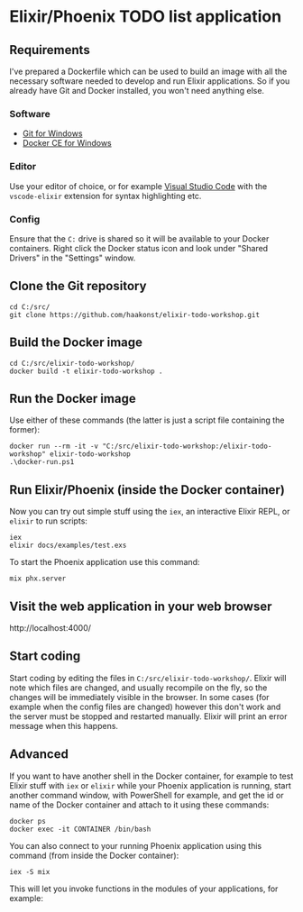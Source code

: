 # Elixir/Phoenix TODO list application

## Requirements

I've prepared a Dockerfile which can be used to build an image with all the necessary software needed to develop and run Elixir applications. So if you already have Git and Docker installed, you won't need anything else.

### Software
* [Git for Windows](https://gitforwindows.org/)
* [Docker CE for Windows](https://store.docker.com/editions/community/docker-ce-desktop-windows)

### Editor
Use your editor of choice, or for example [Visual Studio Code](https://code.visualstudio.com/) with the `vscode-elixir` extension for syntax highlighting etc.

### Config
Ensure that the `C:` drive is shared so it will be available to your Docker containers. Right click the Docker status icon and look under "Shared Drivers" in the "Settings" window.

## Clone the Git repository
```
cd C:/src/
git clone https://github.com/haakonst/elixir-todo-workshop.git
```

## Build the Docker image
```
cd C:/src/elixir-todo-workshop/
docker build -t elixir-todo-workshop .
```

## Run the Docker image
Use either of these commands (the latter is just a script file containing the former):
```
docker run --rm -it -v "C:/src/elixir-todo-workshop:/elixir-todo-workshop" elixir-todo-workshop
.\docker-run.ps1
```

## Run Elixir/Phoenix (inside the Docker container)
Now you can try out simple stuff using the `iex`, an interactive Elixir REPL, or `elixir` to run scripts:
```
iex
elixir docs/examples/test.exs
```

To start the Phoenix application use this command:
```
mix phx.server
```

## Visit the web application in your web browser
http://localhost:4000/

## Start coding
Start coding by editing the files in `C:/src/elixir-todo-workshop/`. Elixir will note which files are changed, and usually recompile on the fly, so the changes will be immediately visible in the browser. In some cases (for example when the config files are changed) however this don't work and the server must be stopped and restarted manually. Elixir will print an error message when this happens.

## Advanced
If you want to have another shell in the Docker container, for example to test Elixir stuff with `iex` or `elixir` while your Phoenix application is running, start another command window, with PowerShell for example, and get the id or name of the Docker container and attach to it using these commands:
```
docker ps
docker exec -it CONTAINER /bin/bash
```

You can also connect to your running Phoenix application using this command (from inside the Docker container):
```
iex -S mix
```

This will let you invoke functions in the modules of your applications, for example:
```
```
